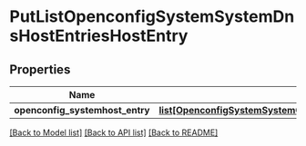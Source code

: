 # PutListOpenconfigSystemSystemDnsHostEntriesHostEntry

## Properties
Name | Type | Description | Notes
------------ | ------------- | ------------- | -------------
**openconfig_systemhost_entry** | [**list[OpenconfigSystemSystemOpenconfigsystemsystemDnsHostentriesHostentry]**](OpenconfigSystemSystemOpenconfigsystemsystemDnsHostentriesHostentry.md) |  | [optional] 

[[Back to Model list]](../README.md#documentation-for-models) [[Back to API list]](../README.md#documentation-for-api-endpoints) [[Back to README]](../README.md)


